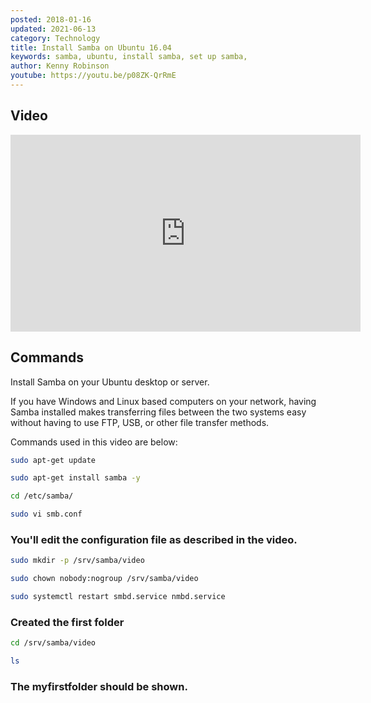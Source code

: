 ```yaml
---
posted: 2018-01-16
updated: 2021-06-13
category: Technology
title: Install Samba on Ubuntu 16.04
keywords: samba, ubuntu, install samba, set up samba, 
author: Kenny Robinson
youtube: https://youtu.be/p08ZK-QrRmE
---
```


## Video

<iframe width="560" height="315" src="https://www.youtube.com/embed/p08ZK-QrRmE" title="YouTube video player" frameborder="0" allow="accelerometer; autoplay; clipboard-write; encrypted-media; gyroscope; picture-in-picture" allowfullscreen></iframe>

## Commands 

Install Samba on your Ubuntu desktop or server. 

If you have Windows and Linux based computers on your network, having Samba installed makes transferring files between the two systems easy without having to use FTP, USB, or other file transfer methods.

Commands used in this video are below:

``` bash
sudo apt-get update

sudo apt-get install samba -y

cd /etc/samba/

sudo vi smb.conf
```

### You'll edit the configuration file as described in the video. 

```sh
sudo mkdir -p /srv/samba/video 

sudo chown nobody:nogroup /srv/samba/video 

sudo systemctl restart smbd.service nmbd.service
```

### Created the first folder 

```sh
cd /srv/samba/video 

ls
``` 

### The myfirstfolder should be shown. 
